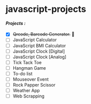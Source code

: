# javascript-projects

#### ***Projects :***
- [x] ~~Qrcode, Barcode Generator.~~ :tada:
- [ ] JavaScript Calculator
- [ ] JavaScript BMI Calculator
- [ ] JavaScript Clock [Digital]
- [ ] JavaScript Clock [Analog]
- [ ] Tick Tack Toe
- [ ] Hangman Game
- [ ] To-do list
- [ ] Mouseover Event
- [ ] Rock Papper Scissor
- [ ] Weather App
- [ ] Web Scrapping
